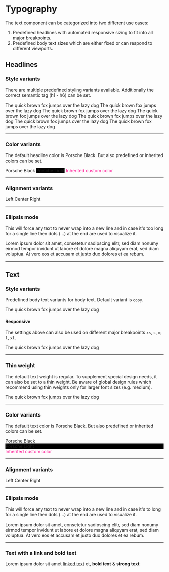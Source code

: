 # Typography

The text component can be categorized into two different use cases:

1. Predefined headlines with automated responsive sizing to fit into all major breakpoints.
2. Predefined body text sizes which are either fixed or can respond to different viewports.

## Headlines

### Style variants
There are multiple predefined styling variants available. Additionally the correct semantic tag (h1 - h6) can be set.

<Playground>
  <p-headline variant="large-title" tag="h1">The quick brown fox jumps over the lazy dog</p-headline>
  <p-headline variant="headline-1" tag="h1">The quick brown fox jumps over the lazy dog</p-headline>
  <p-headline variant="headline-2" tag="h2">The quick brown fox jumps over the lazy dog</p-headline>
  <p-headline variant="headline-3" tag="h3">The quick brown fox jumps over the lazy dog</p-headline>
  <p-headline variant="headline-4" tag="h4">The quick brown fox jumps over the lazy dog</p-headline>
  <p-headline variant="headline-5" tag="h5">The quick brown fox jumps over the lazy dog</p-headline>
  <p-headline variant="headline-6" tag="h6">The quick brown fox jumps over the lazy dog</p-headline>
</Playground>

---

### Color variants
The default headline color is Porsche Black. But also predefined or inherited colors can be set.

<Playground>
  <p-headline color="porsche-black">Porsche Black</p-headline>
  <p-headline color="porsche-light" style="background: black;">Porsche Light</p-headline>
  <p-headline color="inherit" style="color: deeppink;">Inherited custom color</p-headline>
</Playground>

---

### Alignment variants

<Playground>
  <p-headline align="left">Left</p-headline>
  <p-headline align="center">Center</p-headline>
  <p-headline align="right">Right</p-headline>
</Playground>

---

### Ellipsis mode
This will force any text to never wrap into a new line and in case it's too long for a single line then dots (…) at the end are used to visualize it.

<Playground>
  <p-headline ellipsis="true">Lorem ipsum dolor sit amet, consetetur sadipscing elitr, sed diam nonumy eirmod tempor invidunt ut labore et dolore magna aliquyam erat, sed diam voluptua. At vero eos et accusam et justo duo dolores et ea rebum.</p-headline>
</Playground>

---

## Text

### Style variants

Predefined body text variants for body text. Default variant is `copy`.

<Playground>
  <template #configurator>
    <select @change="variant = $event.target.value">
      <option disabled>Select a style variant</option>
      <option>small</option>
      <option selected>copy</option>
      <option>medium</option>
      <option>large</option>
      <option>x-large</option>
      <option>inherit</option>
    </select>
  </template>
  <p-text :variant="variant" :style="isInherit">The quick brown fox jumps over the lazy dog</p-text>
</Playground>

#### Responsive

The settings above can also be used on different major breakpoints `xs`, `s`, `m`, `l`, `xl`.

<Playground>
  <p-text variant="{ base: 'copy', m: 'medium' }">The quick brown fox jumps over the lazy dog</p-text>
</Playground>

---

### Thin weight
The default text weight is regular. To supplement special design needs, it can also be set to a thin weight. Be aware of global design rules which recommend using thin weights only for larger font sizes (e.g. medium). 

<Playground>
  <template #configurator>
    <select @change="variantThin = $event.target.value">
      <option disabled>Select a style variant</option>
      <option selected>medium</option>
      <option>large</option>
      <option>x-large</option>
      <option>inherit</option>
    </select>
  </template>
  <p-text :variant="variantThin" thin="true" :style="isInherit">The quick brown fox jumps over the lazy dog</p-text>
</Playground>

---

### Color variants
The default text color is Porsche Black. But also predefined or inherited colors can be set.

<Playground>
  <p-text color="porsche-black">Porsche Black</p-text>
  <p-text color="porsche-light" style="background: black; display: block;">Porsche Light</p-text>
  <p-text color="inherit" style="color: deeppink;">Inherited custom color</p-text>
</Playground>

--- 

### Alignment variants

<Playground>
  <p-text align="left">Left</p-text>
  <p-text align="center">Center</p-text>
  <p-text align="right">Right</p-text>
</Playground>

---

### Ellipsis mode
This will force any text to never wrap into a new line and in case it's to long for a single line then dots (…) at the end are used to visualize it.

<Playground>
  <p-text ellipsis="true">Lorem ipsum dolor sit amet, consetetur sadipscing elitr, sed diam nonumy eirmod tempor invidunt ut labore et dolore magna aliquyam erat, sed diam voluptua. At vero eos et accusam et justo duo dolores et ea rebum.</p-text>
</Playground>

---

### Text with a link and bold text

<Playground>
  <p-text>Lorem ipsum dolor sit amet <a href="#">linked text</a> et, <b>bold text</b> & <strong>strong text</strong></p-text>
</Playground>


<script lang="ts">
  import { Component, Vue } from 'vue-property-decorator';
  
  @Component
  export default class PlaygroundTypography extends Vue {
    public variant: string = 'copy';
    public variantThin: string = 'medium';
    
    public get isInherit() {
      return this.variant || this.variantThin === 'inherit' ? 'font-size: 48px' : undefined;
    }
  }
</script>